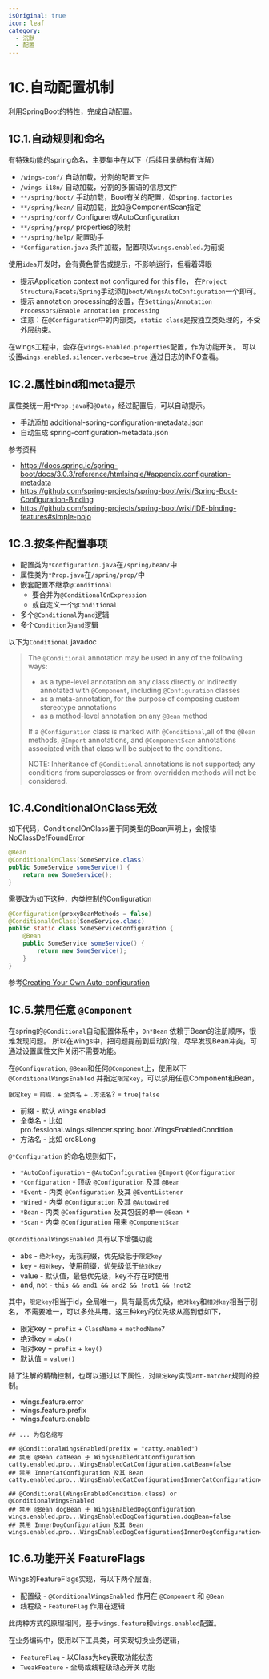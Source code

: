 ```yaml
---
isOriginal: true
icon: leaf
category:
  - 沉默
  - 配置
---
```


# 1C.自动配置机制

利用SpringBoot的特性，完成自动配置。

## 1C.1.自动规则和命名

有特殊功能的spring命名，主要集中在以下（后续目录结构有详解）

* `/wings-conf/` 自动加载，分割的配置文件
* `/wings-i18n/` 自动加载，分割的多国语的信息文件
* `**/spring/boot/` 手动加载，Boot有关的配置，如`spring.factories`
* `**/spring/bean/` 自动加载，比如@ComponentScan指定
* `**/spring/conf/` Configurer或AutoConfiguration
* `**/spring/prop/` properties的映射
* `**/spring/help/` 配置助手
* `*Configuration.java` 条件加载，配置项以`wings.enabled.`为前缀

使用`idea`开发时，会有黄色警告或提示，不影响运行，但看着碍眼

* 提示Application context not configured for this file，
  在`Project Structure`/`Facets`/`Spring`手动添加`boot/WingsAutoConfiguration`一个即可。
* 提示 annotation processing的设置，在`Settings`/`Annotation Processors`/`Enable annotation processing`
* 注意：在`@Configuration`中的内部类，`static class`是按独立类处理的，不受外层约束。

在wings工程中，会存在`wings-enabled.properties`配置，作为功能开关。
可以设置`wings.enabled.silencer.verbose=true` 通过日志的INFO查看。

## 1C.2.属性bind和meta提示

属性类统一用`*Prop.java`和`@Data`，经过配置后，可以自动提示。

* 手动添加 additional-spring-configuration-metadata.json
* 自动生成 spring-configuration-metadata.json

参考资料

* <https://docs.spring.io/spring-boot/docs/3.0.3/reference/htmlsingle/#appendix.configuration-metadata>
* <https://github.com/spring-projects/spring-boot/wiki/Spring-Boot-Configuration-Binding>
* <https://github.com/spring-projects/spring-boot/wiki/IDE-binding-features#simple-pojo>

## 1C.3.按条件配置事项

* 配置类为`*Configuration.java`在`/spring/bean/`中
* 属性类为`*Prop.java`在`/spring/prop/`中
* 嵌套配置不继承`@Conditional`
  - 要合并为`@ConditionalOnExpression`
  - 或自定义一个`@Conditional`
* 多个`@Conditional`为`and`逻辑
* 多个`Condition`为`and`逻辑

以下为`Conditional` javadoc

> The `@Conditional` annotation may be used in any of the following ways:
>
> * as a type-level annotation on any class directly or
>   indirectly annotated with `@Component`, including
>   `@Configuration` classes
> * as a meta-annotation, for the purpose of composing
>   custom stereotype annotations
> * as a method-level annotation on any `@Bean` method
>
> If a `@Configuration` class is marked with `@Conditional`,all of the
> `@Bean` methods, `@Import` annotations, and `@ComponentScan` annotations
> associated with that class will be subject to the conditions.
>
> NOTE: Inheritance of `@Conditional` annotations is not supported;
> any conditions from superclasses or from overridden methods will not be considered.

## 1C.4.ConditionalOnClass无效

如下代码，ConditionalOnClass置于同类型的Bean声明上，会报错 NoClassDefFoundError

```java
@Bean
@ConditionalOnClass(SomeService.class)
public SomeService someService() {
    return new SomeService();
}
```

需要改为如下这种，内类控制的Configuration

```java
@Configuration(proxyBeanMethods = false)
@ConditionalOnClass(SomeService.class)
public static class SomeServiceConfiguration {
    @Bean
    public SomeService someService() {
        return new SomeService();
    }
}
```

参考[Creating Your Own Auto-configuration](https://docs.spring.io/spring-boot/docs/3.0.3/reference/htmlsingle/#features.developing-auto-configuration)

## 1C.5.禁用任意 `@Component`

在spring的`@Conditional`自动配置体系中，`On*Bean` 依赖于Bean的注册顺序，很难发现问题。
所以在wings中，把问题提前到启动阶段，尽早发现Bean冲突，可通过设置属性文件关闭不需要功能。

在`@Configuration`, `@Bean`和任何`@Component`上，使用以下`@ConditionalWingsEnabled`
并指定`限定key`，可以禁用任意Component和Bean，

`限定key` = `前缀.` + `全类名` + `.方法名`? = `true|false`

* 前缀 - 默认 wings.enabled
* 全类名 - 比如 pro.fessional.wings.silencer.spring.boot.WingsEnabledCondition
* 方法名 - 比如 crc8Long

`@*Configuration` 的命名规则如下，

* `*AutoConfiguration` - `@AutoConfiguration` `@Import` `@Configuration`
* `*Configuration` - 顶级 `@Configuration` 及其 `@Bean`
* `*Event` - 内类 `@Configuration` 及其 `@EventListener`
* `*Wired` - 内类 `@Configuration` 及其 `@Autowired`
* `*Bean` - 内类 `@Configuration` 及其包装的单一 `@Bean *`
* `*Scan` - 内类 `@Configuration` 用来 `@ComponentScan`

`@ConditionalWingsEnabled` 具有以下增强功能

* abs - `绝对key`，无视前缀，优先级低于`限定key`
* key - `相对key`，使用前缀，优先级低于`绝对key`
* value - 默认值，最低优先级，key不存在时使用
* and, not - `this && and1 && and2 && !not1 && !not2`

其中，`限定key`相当于id，全局唯一，具有最高优先级，`绝对key`和`相对key`相当于别名，
不需要唯一，可以多处共用。这三种key的优先级从高到低如下，

* 限定key = `prefix` + `ClassName` + `methodName`?
* 绝对key = `abs()`
* 相对key = `prefix` + `key()`
* 默认值 = `value()`

除了注解的精确控制，也可以通过以下属性，对`限定key`实现`ant-matcher`规则的控制。

* wings.feature.error
* wings.feature.prefix
* wings.feature.enable

```properties
## ... 为包名缩写

## @ConditionalWingsEnabled(prefix = "catty.enabled")
## 禁用 @Bean catBean 于 WingsEnabledCatConfiguration
catty.enabled.pro...WingsEnabledCatConfiguration.catBean=false
## 禁用 InnerCatConfiguration 及其 Bean
catty.enabled.pro...WingsEnabledCatConfiguration$InnerCatConfiguration=false

## @Conditional(WingsEnabledCondition.class) or @ConditionalWingsEnabled
## 禁用 @Bean dogBean 于 WingsEnabledDogConfiguration
wings.enabled.pro...WingsEnabledDogConfiguration.dogBean=false
## 禁用 InnerDogConfiguration 及其 Bean
wings.enabled.pro...WingsEnabledDogConfiguration$InnerDogConfiguration=false
```

## 1C.6.功能开关 FeatureFlags

Wings的FeatureFlags实现，有以下两个层面，

* 配置级 - `@ConditionalWingsEnabled` 作用在 `@Component` 和 `@Bean`
* 线程级 - `FeatureFlag` 作用在逻辑

此两种方式的原理相同，基于`wings.feature`和`wings.enabled`配置。

在业务编码中，使用以下工具类，可实现切换业务逻辑，

* `FeatureFlag` - 以Class为key获取功能状态
* `TweakFeature` - 全局或线程级动态开关功能
